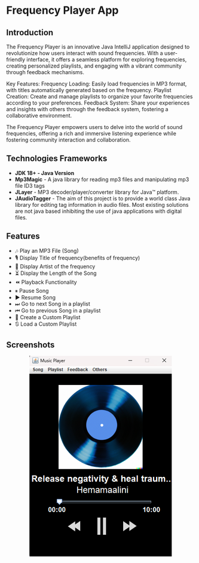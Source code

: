<!--Project Name-->
<h1>Frequency Player App</h1>

<!--Introduction-->
<h2>Introduction</h2>
<p>The Frequency Player is an innovative Java IntelliJ application designed to revolutionize how users interact with sound frequencies. With a user-friendly interface, it offers a seamless platform for exploring frequencies, creating personalized playlists, and engaging with a vibrant community through feedback mechanisms.

Key Features:
Frequency Loading: Easily load frequencies in MP3 format, with titles automatically generated based on the frequency.
Playlist Creation: Create and manage playlists to organize your favorite frequencies according to your preferences.
Feedback System: Share your experiences and insights with others through the feedback system, fostering a collaborative environment.

The Frequency Player empowers users to delve into the world of sound frequencies, offering a rich and immersive listening experience while fostering community interaction and collaboration.
</p>

<!--Technologies/Frameworks-->
<h2>Technologies Frameworks</h2>
<ul>
  <li><b>JDK 18+ - Java Version</b></li>
  <li><b>Mp3Magic</b> - A java library for reading mp3 files and manipulating mp3 file ID3 tags</li>
  <li><b>JLayer</b> - MP3 decoder/player/converter library for Java™ platform. </li>
  <li><b>JAudioTagger</b> - The aim of this project is to provide a world class Java library for editing tag information in audio files. Most existing solutions are not java based inhibiting the use of java applications with digital files. </li>
</ul>

<!--Features-->
<h2>Features</h2>
<ul>
  <li>🎶 Play an MP3 File (Song)</li>
  <li>🎙 Display Title of frequency(benefits of frequency)</li>
  <li>👤 Display Artist of the frequency</li>
  <li>⏳ Display the Length of the Song</li>
  <li>⏪ Playback Functionality</li>
  <li>⏸ Pause Song</li>
    <li>▶ Resume Song</li>
  <li>⏭  Go to next Song in a playlist</li>
  <li>⏮  Go to previous Song in a playlist</li>
  <li>📃 Create a Custom Playlist</li>
  <li>🔃 Load a Custom Playlist</li>
</ul>
<!--Screenshots (GIFs/PNGs)-->
<h2>Screenshots</h2>
<p align="center">
  <img src="https://github.com/Hemamaalini/Frequency-Player/blob/master/Screenshot%202024-03-30%20145324.png" alt="Music Player App Screenshot">
</p>
